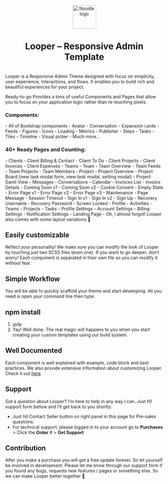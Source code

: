 <div align="center">
  <img src="https://github.com/ixahmedxi/noodle/blob/main/apps/web/public/android-chrome-192x192.png?raw=true" alt="Noodle logo" width="75"><br>
  <h1>Looper – Responsive Admin Template</h1><br>
</div>
Looper is a Responsive Admin Theme designed with focus on simplicity, user experience, interactions, and flows. It enables you to build rich and beautiful experiences for your project.

Ready-to-go
Provides a tons of useful Components and Pages that allow you to focus on your application logic rather than re-touching pixels.

<h3>Components:</h3>
- All of Bootstrap components
- Avatar
- Conversation
- Expansion cards
- Feeds
- Figures
- Icons
- Loading
- Metrics
- Publisher
- Steps
- Tasks
- Tiles
- Timeline
- Visual picker
- Much more…

<h3>40+ Ready Pages and Counting:</h3>
- Clients
- Client Billing & Contact
- Client To Do
- Client Projects
- Client Invoices
- Client Expenses
- Teams
- Team
- Team Overview
- Team Feeds
- Team Projects
- Team Members
- Project
- Project Overview
- Project Board (new task modal form, view task modal, setting modal)
- Project Gantt View
- Messages
- Conversations
- Calendar
- Invoices List
- Invoice Details
- Coming Soon v1
- Coming Soon v2
- Cookie Consent
- Empty State
- Error Page v1
- Error Page v2
- Error Page v3
- Maintenance
- Page Message
- Session Timeout
- Sign In v1
- Sign In v2
- Sign Up
- Recovery Username
- Recovery Password
- Screen Locked
- Profile
- Activities
- Teams
- Projects
- Tasks
- Profile Settings
- Account Settings
- Billing Settings
- Notification Settings
- Landing Page
- Oh, I almost forgot! Looper also comes with some layout variations 🙂

## Easily customizable
Reflect your personality! We make sure you can modify the look of Looper by touching just two SCSS files (even one). If you want to go deeper, don’t worry! Each component is separated in their own file so you can modify it without fear.

## Simple Workflow
You will be able to quickly scaffold your theme and start developing. All you need is open your command line then type:

## npm install
1. gulp
2. Yay! Well done. The real magic will happens to you when you start creating your custom templates using our build system.

## Well Documented
Each component is well explained with example, code block and best practices. We also provide extensive information about customizing Looper. Check it out <a href="" target="_blank">here</a>.

## Support
Got a question about Looper? I’m here to help in any way I can. Just fill support form bellow and I’ll get back to you shortly:
- Just hit Contact Seller button on right panel in this page for Pre-sales questions.
- For technical support, please logged in to your account go to <b>Purchases</b> > Click the <b>Order</b> # > <b>Get Support</b>

## Contribution
After you make a purchase you will get a free update forever. So let yourself be involved in development. Please let me know through our support form if you found any bugs, requests new features / pages or something else. So we can make Looper better together 🙂
